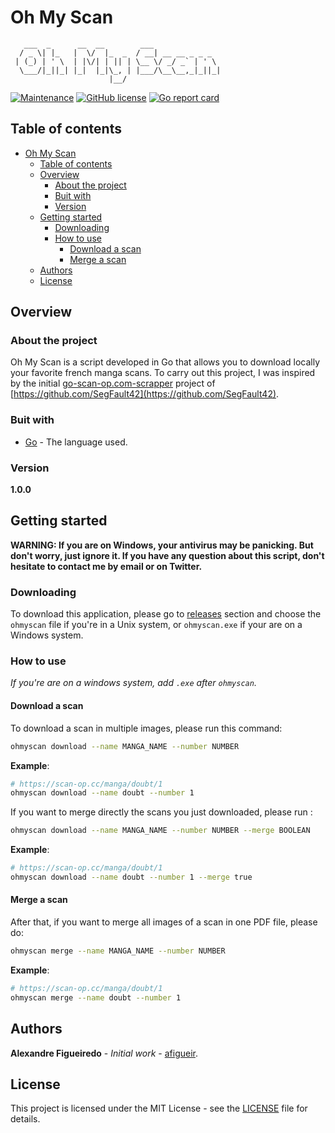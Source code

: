 # Oh My Scan

```
   ___  _      __  __        ___
  / _ \| |_   |  \/  |_  _  / __| __ __ _ _ _
 | (_) | ' \  | |\/| | || | \__ \/ _/ _` | ' \
  \___/|_||_| |_|  |_|\_, | |___/\__\__,_|_||_|
                      |__/
```

[![Maintenance](https://img.shields.io/badge/maintained-yes-green.svg)](https://github.com/afigueir/ohmyscan/pulse)
[![GitHub license](https://img.shields.io/github/license/Naereen/StrapDown.js.svg)](https://github.com/afigueir/ohmyscan/blob/master/LICENSE)
[![Go report card](https://goreportcard.com/badge/github.com/afigueir/ohmyscan)](https://github.com/afigueir/ohmyscan)

## Table of contents

- [Oh My Scan](#oh-my-scan)
  - [Table of contents](#table-of-contents)
  - [Overview](#overview)
    - [About the project](#about-the-project)
    - [Buit with](#buit-with)
    - [Version](#version)
  - [Getting started](#getting-started)
    - [Downloading](#downloading)
    - [How to use](#how-to-use)
      - [Download a scan](#download-a-scan)
      - [Merge a scan](#merge-a-scan)
  - [Authors](#authors)
  - [License](#license)

## Overview

### About the project

Oh My Scan is a script developed in Go that allows you to download locally your favorite french manga scans. To carry out this project, I was inspired by the initial [go-scan-op.com-scrapper](https://github.com/SegFault42/go-scan-op.com-scrapper) project of [https://github.com/SegFault42](https://github.com/SegFault42).

### Buit with

- [Go](https://golang.org/) - The language used.

### Version

**1.0.0**

## Getting started

**WARNING: If you are on Windows, your antivirus may be panicking. But don't worry, just ignore it. If you have any question about this script, don't hesitate to contact me by email or on Twitter.**

### Downloading

To download this application, please go to [releases](https://github.com/afigueir/ohmyscan/releases/) section and choose the `ohmyscan` file if you're in a Unix system, or `ohmyscan.exe` if your are on a Windows system.

### How to use

_If you're are on a windows system, add `.exe` after `ohmyscan`._

#### Download a scan

To download a scan in multiple images, please run this command:

```sh
ohmyscan download --name MANGA_NAME --number NUMBER
```

**Example**:

```sh
# https://scan-op.cc/manga/doubt/1
ohmyscan download --name doubt --number 1
```

If you want to merge directly the scans you just downloaded, please run :

```sh
ohmyscan download --name MANGA_NAME --number NUMBER --merge BOOLEAN
```

**Example**:

```sh
# https://scan-op.cc/manga/doubt/1
ohmyscan download --name doubt --number 1 --merge true
```

#### Merge a scan

After that, if you want to merge all images of a scan in one PDF file, please do:

```sh
ohmyscan merge --name MANGA_NAME --number NUMBER
```

**Example**:

```sh
# https://scan-op.cc/manga/doubt/1
ohmyscan merge --name doubt --number 1
```

## Authors

**Alexandre Figueiredo** - _Initial work_ - [afigueir](https://github.com/afigueir).

## License

This project is licensed under the MIT License - see the [LICENSE](LICENSE) file for details.
